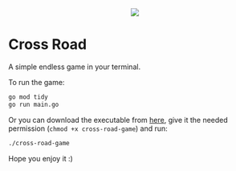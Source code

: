 <div align="center">  <img src="https://user-images.githubusercontent.com/37025274/213434729-e7d19fb1-ff2a-4a2d-acd1-71a3dc5de297.gif">  </div>

# Cross Road
A simple endless game in your terminal.

To run the game:
```sh
go mod tidy
go run main.go
```

Or you can download the executable from [here](https://github.com/ashkan-jafarzadeh/cross-road-game/releases/download/V1.0.0/cross-road-game), give it the needed permission (`chmod +x cross-road-game`) and run:
```sh
./cross-road-game
```

Hope you enjoy it :)
